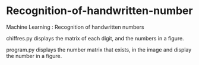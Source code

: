 # Recognition-of-handwritten-number

Machine Learning : Recognition of handwritten numbers

chiffres.py
displays the matrix of each digit, and the numbers in a figure.

program.py
displays the number matrix that exists, in the image and display the number in a figure.
